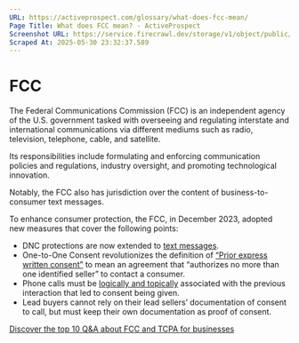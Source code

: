 ```yaml
---
URL: https://activeprospect.com/glossary/what-does-fcc-mean/
Page Title: What does FCC mean? - ActiveProspect
Screenshot URL: https://service.firecrawl.dev/storage/v1/object/public/media/screenshot-09309b8a-87a7-44de-8d89-6a41b37d1a91.png
Scraped At: 2025-05-30 23:32:37.589
---
```

# FCC

The Federal Communications Commission (FCC) is an independent agency of the U.S. government tasked with overseeing and regulating interstate and international communications via different mediums such as radio, television, telephone, cable, and satellite.

Its responsibilities include formulating and enforcing communication policies and regulations, industry oversight, and promoting technological innovation.

Notably, the FCC also has jurisdiction over the content of business-to-consumer text messages.

To enhance consumer protection, the FCC, in December 2023, adopted new measures that cover the following points:

- DNC protections are now extended to [text messages](https://activeprospect.com/blog/how-new-fcc-sms-update-affects-marketing/).
- One-to-One Consent revolutionizes the definition of [“Prior express written consent”](https://activeprospect.com/blog/tcpa-consent/) to mean an agreement that “authorizes no more than one identified seller” to contact a consumer.
- Phone calls must be [logically and topically](https://activeprospect.com/blog/fcc-tcpa-update-logical-and-topical/) associated with the previous interaction that led to consent being given.
- Lead buyers cannot rely on their lead sellers’ documentation of consent to call, but must keep their own documentation as proof of consent.

[Discover the top 10 Q&A about FCC and TCPA for businesses](https://activeprospect.com/blog/fcc-tcpa/)

